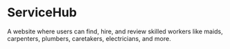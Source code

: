 # ServiceHub
A website where users can find, hire, and review skilled workers like maids, carpenters, plumbers, caretakers, electricians, and more.

